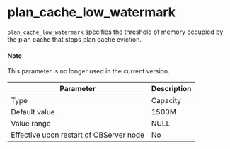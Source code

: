 # plan_cache_low_watermark


`plan_cache_low_watermark` specifies the threshold of memory occupied by the plan cache that stops plan cache eviction.

  <main id="notice" type='explain'>
    <h4>Note</h4>
    <p>This parameter is no longer used in the current version. </p>
  </main>


| **Parameter** | **Description** |
|------------------|--------|
| Type | Capacity |
| Default value | 1500M |
| Value range | NULL |
| Effective upon restart of OBServer node | No |